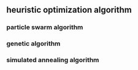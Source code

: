 ## heuristic optimization algorithm

### particle swarm algorithm

### genetic algorithm

### simulated annealing algorithm
